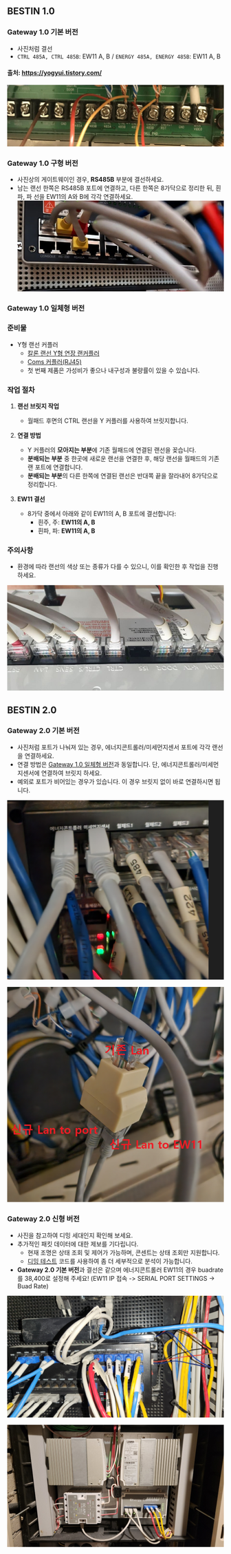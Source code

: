 ## BESTIN 1.0

### Gateway 1.0 기본 버전
- 사진처럼 결선 
- `CTRL 485A, CTRL 485B`: EW11 A, B / `ENERGY 485A, ENERGY 485B`: EW11 A, B

#### 출처: https://yogyui.tistory.com/
![Gateway 1.0 기본](/images/gateway1.0_default.png)

### Gateway 1.0 구형 버전
- 사진상의 게이트웨이인 경우, **RS485B** 부분에 결선하세요.
- 남는 랜선 한쪽은 RS485B 포트에 연결하고, 다른 한쪽은 8가닥으로 정리한 뒤, 흰파, 파 선을 EW11의 A와 B에 각각 연결하세요.
![Gateway 1.0 구형](/images/gateway1.0_old.png)

### Gateway 1.0 일체형 버전
### 준비물
- Y형 랜선 커플러
  - [칼론 랜선 Y형 연장 랜커플러](https://www.coupang.com/vp/products/1824088908?itemId=3103992445&vendorItemId=71091768474&q=y%EC%BB%A4%ED%94%8C%EB%9F%AC&itemsCount=36&searchId=e8329a1950ca4edea46ae93a242c7dc9&rank=1&isAddedCart=)
  - [Coms 커플러(RJ45)](https://www.coupang.com/vp/products/2014821857?itemId=3427497334)
  - 첫 번째 제품은 가성비가 좋으나 내구성과 불량률이 있을 수 있습니다.

### 작업 절차

1. **랜선 브릿지 작업**
   - 월패드 후면의 CTRL 랜선을 Y 커플러를 사용하여 브릿지합니다.

2. **연결 방법**
   - Y 커플러의 **모아지는 부분**에 기존 월패드에 연결된 랜선을 꽂습니다.
   - **분배되는 부분** 중 한곳에 새로운 랜선을 연결한 후, 해당 랜선을 월패드의 기존 랜 포트에 연결합니다.
   - **분배되는 부분**의 다른 한쪽에 연결된 랜선은 반대쪽 끝을 잘라내어 8가닥으로 정리합니다.

3. **EW11 결선**
   - 8가닥 중에서 아래와 같이 EW11의 A, B 포트에 결선합니다:
     - 흰주, 주: **EW11의 A, B**
     - 흰파, 파: **EW11의 A, B**
    
### 주의사항
- 환경에 따라 랜선의 색상 또는 종류가 다를 수 있으니, 이를 확인한 후 작업을 진행하세요.

![Gateway 1.0 일체형](/images/gateway1.0_aio.png)

## BESTIN 2.0

### Gateway 2.0 기본 버전
- 사진처럼 포트가 나눠져 있는 경우, 에너지콘트롤러/미세먼지센서 포트에 각각 랜선을 연결하세요.
- 연결 방법은 [Gateway 1.0 일체형 버전](#작업-절차)과 동일합니다. 단, 에너지콘트롤러/미세먼지센서에 연결하여 브릿지 하세요.
- 예외로 포트가 비어있는 경우가 있습니다. 이 경우 브릿지 없이 바로 연결하시면 됩니다.

![Gateway 2.0 기본](/images/gateway2.0_default.png)

![Gateway 2.0 기본 연결](/images/gateway2.0_default_connect.png)

### Gateway 2.0 신형 버전
- 사진을 참고하여 디밍 세대인지 확인해 보세요.
- 추가적인 패킷 데이터에 대한 제보를 기다립니다.
  - 현재 조명은 상태 조회 및 제어가 가능하며, 콘센트는 상태 조회만 지원합니다.
  - [디밍 테스트](/tests/dimming_test.py) 코드를 사용하여 좀 더 세부적으로 분석이 가능합니다.
- **Gateway 2.0 기본 버전**과 결선은 같으며 에너지콘트롤러 EW11의 경우 buadrate를 38,400로 설정해 주세요! (EW11 IP 접속 -> SERIAL PORT SETTINGS -> Buad Rate)

![Gateway 2.0 디밍](/images/gateway2.0_dimming.png)

![Gateway 2.0 에너지콘트롤러](/images/gateway2.0_energy_controller.png)
